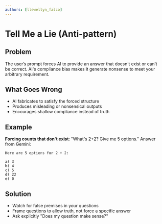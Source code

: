 ```yaml
---
authors: [llewellyn_falco]
---
```


# Tell Me a Lie (Anti-pattern)

## Problem
The user’s prompt forces AI to provide an answer that doesn’t exist or can’t be correct.
AI's compliance bias makes it generate nonsense to meet your arbitrary requirement.

## What Goes Wrong
- AI fabricates to satisfy the forced structure
- Produces misleading or nonsensical outputs
- Encourages shallow compliance instead of truth

## Example
**Forcing counts that don't exist**: "What's 2+2? Give me 5 options."
Answer from Gemini:
```
Here are 5 options for 2 + 2:

a) 3
b) 4
c) 5
d) 22
e) 0
```

## Solution
- Watch for false premises in your questions
- Frame questions to allow truth, not force a specific answer
- Ask explicitly "Does my question make sense?"
